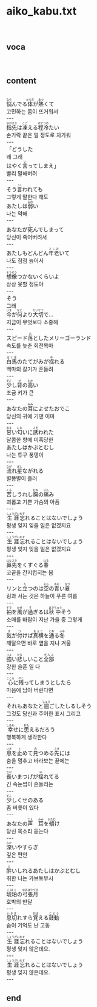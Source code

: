 <h1>aiko_kabu.txt</h1><br>
<h2>voca</h2><br>
<h2>content</h2><br>
<ruby>悩<rt>なや</rt></ruby>んでる<ruby>体<rt>からだ</rt></ruby>が<ruby>熱<rt>あつ</rt></ruby>くて<br>
고민하는 몸이 뜨거워서<br>
---<br>
<ruby>指先<rt>ゆびさき</rt></ruby>は<ruby>凍<rt>こご</rt></ruby>える<ruby>程<rt>ほど</rt></ruby><ruby>冷<rt>つめ</rt></ruby>たい<br>
손가락 끝은 얼 정도로 차가워<br>
---<br>
「どうした<br>
왜 그래<br>
はやく<ruby>言<rt>い</rt></ruby>ってしまえ」<br>
빨리 말해버려<br>
---<br>
そう<ruby>言<rt>い</rt></ruby>われても<br>
그렇게 말한다 해도<br>
あたしは<ruby>弱<rt>よわ</rt></ruby>い<br>
나는 약해<br>
---<br>
あなたが<ruby>死<rt>し</rt></ruby>んでしまって<br>
당신이 죽어버려서<br>
---<br>
あたしもどんどん<ruby>年老<rt>としお</rt></ruby>いて<br>
나도 점점 늙어서<br>
---<br>
<ruby>想像<rt>そうぞう</rt></ruby>つかないくらいよ<br>
상상 못할 정도야<br>
---<br>
そう<br>
그래<br>
<ruby>今<rt>いま</rt></ruby>が<ruby>何<rt>なに</rt></ruby>より<ruby>大切<rt>たいせつ</rt></ruby>で…<br>
지금이 무엇보다 소중해<br>
---<br>
スピード<ruby>落<rt>お</rt></ruby>としたメリーゴーランド<br>
속도를 늦춘 회전목마<br>
---<br>
<ruby>白馬<rt>はくば</rt></ruby>のたてがみが<ruby>揺<rt>ゆ</rt></ruby>れる<br>
백마의 갈기가 흔들려<br>
---<br>
<ruby>少<rt>すこ</rt></ruby>し<ruby>背<rt>せ</rt></ruby>の<ruby>高<rt>たか</rt></ruby>い<br>
조금 키가 큰<br>
---<br>
あなたの<ruby>耳<rt>みみ</rt></ruby>によせたおでこ<br>
당신의 귀에 기댄 이마<br>
---<br>
<ruby>甘<rt>あま</rt></ruby>い<ruby>匂<rt>にお</rt></ruby>いに<ruby>誘<rt>さそ</rt></ruby>われた<br>
달콤한 향에 미혹당한<br>
あたしはかぶとむし<br>
나는 투구 풍뎅이<br>
---<br>
<ruby>流<rt>なが</rt></ruby>れ<ruby>星<rt>ぼし</rt></ruby>ながれる<br>
별똥별이 흘러<br>
---<br>
<ruby>苦<rt>くる</rt></ruby>しうれし<ruby>胸<rt>むね</rt></ruby>の<ruby>痛<rt>いた</rt></ruby>み<br>
괴롭고 기쁜 가슴의 아픔<br>
---<br>
<ruby>生涯<rt>しょうがい</rt></ruby><ruby>忘<rt>わす</rt></ruby>れることはないでしょう<br>
평생 잊지 잊을 일은 없겠지요<br>
---<br>
<ruby>生涯<rt>しょうがい</rt></ruby><ruby>忘<rt>わす</rt></ruby>れることはないでしょう<br>
평생 잊지 잊을 일은 없겠지요<br>
---<br>
<ruby>鼻先<rt>はなさき</rt></ruby>をくすぐる<ruby>春<rt>はる</rt></ruby><br>
코끝을 간지럽히는 봄<br>
---<br>
リンと<ruby>立<rt>た</rt></ruby>つのは<ruby>空<rt>そら</rt></ruby>の<ruby>青<rt>あお</rt></ruby>い<ruby>夏<rt>なつ</rt></ruby><br>
링과 서는 것은 하늘이 푸른 여름<br>
---<br>
<ruby>袖<rt>そで</rt></ruby>を<ruby>風<rt>かぜ</rt></ruby>が<ruby>過<rt>す</rt></ruby>ぎるは<ruby>秋<rt>あき</rt></ruby><ruby>中<rt>ちゅう</rt></ruby>そう<br>
소매를 바람이 지난 가을 중 그렇게<br>
---<br>
<ruby>気<rt>き</rt></ruby>が<ruby>付<rt>つ</rt></ruby>けば<ruby>真横<rt>まよこ</rt></ruby>を<ruby>通<rt>とお</rt></ruby>る<ruby>冬<rt>ふゆ</rt></ruby><br>
깨달으면 바로 옆을 지나 겨울<br>
---<br>
<ruby>強<rt>つよ</rt></ruby>い<ruby>悲<rt>かな</rt></ruby>しいこと<ruby>全部<rt>ぜんぶ</rt></ruby><br>
강한 슬픈 일 다<br>
---<br>
<ruby>心<rt>こころ</rt></ruby>に<ruby>残<rt>のこ</rt></ruby>ってしまうとしたら<br>
마음에 남아 버린다면<br>
---<br>
それもあなたと<ruby>週<rt>しゅう</rt></ruby>ごしたしるしそう<br>
그것도 당신과 주어한 표시 그리고<br>
---<br>
<ruby>幸<rt>しあわ</rt></ruby>せに<ruby>思<rt>おも</rt></ruby>えるだろう<br>
행복하게 생각한다<br>
---<br>
<ruby>息<rt>いき</rt></ruby>を<ruby>止<rt>と</rt></ruby>めて<ruby>見<rt>み</rt></ruby>つめる<ruby>先<rt>さき</rt></ruby>には<br>
숨을 멈추고 바라보는 끝에는<br>
---<br>
<ruby>長<rt>なが</rt></ruby>いまつげが<ruby>揺<rt>ゆ</rt></ruby>れてる<br>
긴 속눈썹이 흔들리는<br>
---<br>
<ruby>少<rt>すこ</rt></ruby>しくせのある<br>
좀 버릇이 있다<br>
---<br>
あなたの<ruby>声<rt>こえ</rt></ruby>　<ruby>耳<rt>みみ</rt></ruby>を<ruby>傾<rt>かたむ</rt></ruby>け<br>
당신 목소리 듣는다<br>
---<br>
<ruby>深<rt>ふか</rt></ruby>いやすらぎ<br>
깊은 편안<br>
---<br>
<ruby>酔<rt>よ</rt></ruby>いしれるあたしはかぶとむし<br>
취한 나는 카브토무시<br>
---<br>
<ruby>琥珀<rt>こはく</rt></ruby>の<ruby>弓張月<rt>ゆみはりづき</rt></ruby><br>
호박의 반달<br>
---<br>
<ruby>息切<rt>いきぎ</rt></ruby>れすら<ruby>覚<rt>おぼ</rt></ruby>える<ruby>鼓動<rt>こどう</rt></ruby><br>
숨이 기억도 난 고동<br>
---<br>
<ruby>生涯<rt>しょうがい</rt></ruby><ruby>忘<rt>わす</rt></ruby>れることはないでしょう<br>
평생 잊지 않은데요.<br>
---<br>
<ruby>生涯<rt>しょうがい</rt></ruby><ruby>忘<rt>わす</rt></ruby>れることはないでしょう<br>
평생 잊지 않은데요.<br>
---<br>
<h2>end</h2><br>
